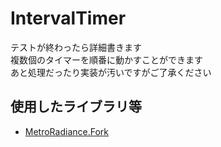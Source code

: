 # IntervalTimer  
テストが終わったら詳細書きます<br>
複数個のタイマーを順番に動かすことができます<br>
あと処理だったり実装が汚いですがご了承ください
    
## 使用したライブラリ等  
* [MetroRadiance.Fork](https://github.com/nishy2000/MetroRadiance.Fork)
